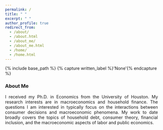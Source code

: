 ```yaml
---
permalink: /
title: " "
excerpt: " "
author_profile: true
redirect_from: 
  - /about/
  - /about.html
  - /about_me/
  - /about_me.html
  - /home/
  - /home.html
---
```


{% include base_path %}
{% capture written_label %}'None'{% endcapture %}

### About Me

<p style='text-align: justify;'>
I received my Ph.D. in Economics from the University of Houston. My research interests are in macroeconomics and household finance. The questions I am interested in typically focus on the interactions between consumer decisions and macroeconomic phenomena. My work to date broadly covers the topics of household debt, consumer theory, financial inclusion, and the macroeconomic aspects of labor and public economics.
</p>